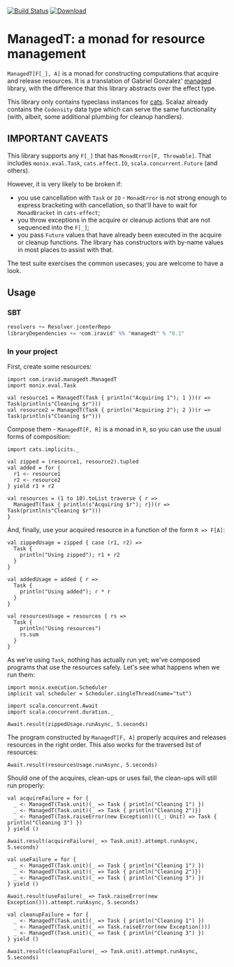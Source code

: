 [![Build Status](https://travis-ci.org/iravid/managedt.svg?branch=master)](https://travis-ci.org/iravid/managedt)
[![Download](https://api.bintray.com/packages/iravid/maven/managedt/images/download.svg) ](https://bintray.com/iravid/maven/managedt/_latestVersion)

# ManagedT: a monad for resource management

`ManagedT[F[_], A]` is a monad for constructing computations that acquire and
release resources. It is a translation of Gabriel Gonzalez'
[managed](https://hackage.haskell.org/package/managed) library, with the
difference that this library abstracts over the effect type.

This library only contains typeclass instances for
[cats](github.com/typelevel/cats). Scalaz already contains the `Codensity` data
type which can serve the same functionality (with, albeit, some additional
plumbing for cleanup handlers).

## IMPORTANT CAVEATS

This library supports any `F[_]` that has `MonadError[F, Throwable]`. That
includes `monix.eval.Task`, `cats.effect.IO`, `scala.concurrent.Future` (and
others). 

However, it is very likely to be broken if:
- you use cancellation with `Task` or `IO` - `MonadError` is not strong enough to express
  bracketing with cancellation, so that'll have to wait for `MonadBracket` in
  `cats-effect`;
- you throw exceptions in the acquire or cleanup actions that are not sequenced
  into the `F[_]`;
- you pass `Future` values that have already been executed in the acquire or
  cleanup functions. The library has constructors with by-name values in most
  places to assist with that.

The test suite exercises the common usecases; you are welcome to have a look.

## Usage

### SBT

```scala
resolvers += Resolver.jcenterRepo
libraryDependencies += ״com.iravid" %% "managedt" % "0.1"
```

### In your project

First, create some resources:

```tut:book
import com.iravid.managedt.ManagedT
import monix.eval.Task

val resource1 = ManagedT(Task { println("Acquiring 1"); 1 })(r => Task(println(s"Cleaning $r")))
val resource2 = ManagedT(Task { println("Acquiring 2"); 2 })(r => Task(println(s"Cleaning $r")))
```

Compose them - `ManagedT[F, R]` is a monad in `R`, so you can use the usual forms of composition:
```tut:book
import cats.implicits._

val zipped = (resource1, resource2).tupled
val added = for {
  r1 <- resource1
  r2 <- resource2
} yield r1 + r2

val resources = (1 to 10).toList traverse { r =>
  ManagedT(Task { println(s"Acquiring $r"); r})(r => Task(println(s"Cleaning $r")))
}
```

And, finally, use your acquired resource in a function of the form `R => F[A]`:
```tut:book
val zippedUsage = zipped { case (r1, r2) => 
  Task {
    println("Using zipped"); r1 + r2 
  }
}

val addedUsage = added { r => 
  Task {
    println("Using added"); r * r 
  }
}

val resourcesUsage = resources { rs => 
  Task {
    println("Using resources")
    rs.sum 
  }
}
```

As we're using `Task`, nothing has actually run yet; we've composed programs that use the resources safely. Let's see what happens when we run them:

```tut:silent
import monix.execution.Scheduler
implicit val scheduler = Scheduler.singleThread(name="tut")
```

```tut:book
import scala.concurrent.Await
import scala.concurrent.duration._

Await.result(zippedUsage.runAsync, 5.seconds)
```

The program constructed by `ManagedT[F, A]` properly acquires and releases resources in the right order. This also works for the traversed list of resources:
```tut:book
Await.result(resourcesUsage.runAsync, 5.seconds)
```

Should one of the acquires, clean-ups or uses fail, the clean-ups will still run properly:
```tut:book
val acquireFailure = for {
  _ <- ManagedT(Task.unit)(_ => Task { println("Cleaning 1") })
  _ <- ManagedT(Task.unit)(_ => Task { println("Cleaning 2")})
  _ <- ManagedT(Task.raiseError(new Exception))((_: Unit) => Task { println("Cleaning 3") })
} yield ()

Await.result(acquireFailure(_ => Task.unit).attempt.runAsync, 5.seconds)

val useFailure = for {
  _ <- ManagedT(Task.unit)(_ => Task { println("Cleaning 1") })
  _ <- ManagedT(Task.unit)(_ => Task { println("Cleaning 2")})
  _ <- ManagedT(Task.unit)(_ => Task { println("Cleaning 3") })
} yield ()

Await.result(useFailure(_ => Task.raiseError(new Exception())).attempt.runAsync, 5.seconds)

val cleanupFailure = for {
  _ <- ManagedT(Task.unit)(_ => Task { println("Cleaning 1") })
  _ <- ManagedT(Task.unit)(_ => Task.raiseError(new Exception()))
  _ <- ManagedT(Task.unit)(_ => Task { println("Cleaning 3") })
} yield ()

Await.result(cleanupFailure(_ => Task.unit).attempt.runAsync, 5.seconds)
```
